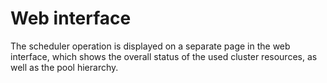 # Web interface

The scheduler operation is displayed on a separate page in the web interface, which shows the overall status of the used cluster resources, as well as the pool hierarchy.